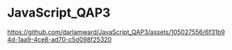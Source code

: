# JavaScript_QAP3

https://github.com/darlamward/JavaScript_QAP3/assets/105027556/6f31b94d-1aa9-4ce8-ad70-c5d098f25320

